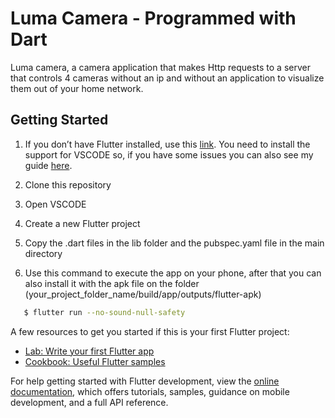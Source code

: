 # Luma Camera - Programmed with Dart

Luma camera, a camera application that makes Http requests to a server that controls 4 cameras without an ip and without an application to visualize them out of your home network.

## Getting Started

1. If you don’t have Flutter installed, use this [link](https://docs.flutter.dev/get-started/install/). You need to install the support for VSCODE so, if you have some issues you can also see my guide [here](https://albertoboccolini.github.io/flutter-config.txt/).

2. Clone this repository

3. Open VSCODE

4. Create a new Flutter project

5. Copy the .dart files in the lib folder and the pubspec.yaml file in the main directory

6. Use this command to execute the app on your phone, after that you can also install it with the apk file on the folder (your_project_folder_name/build/app/outputs/flutter-apk)

```bash
   $ flutter run --no-sound-null-safety
```

A few resources to get you started if this is your first Flutter project:

- [Lab: Write your first Flutter app](https://docs.flutter.dev/get-started/codelab)
- [Cookbook: Useful Flutter samples](https://docs.flutter.dev/cookbook)

For help getting started with Flutter development, view the
[online documentation](https://docs.flutter.dev/), which offers tutorials,
samples, guidance on mobile development, and a full API reference.
